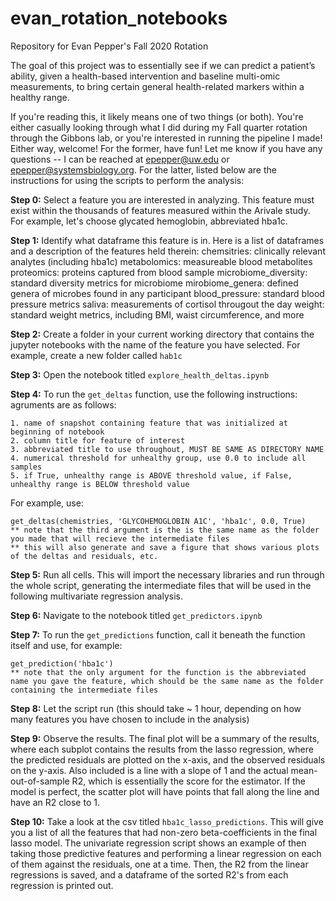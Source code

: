 # evan_rotation_notebooks
Repository for Evan Pepper's Fall 2020 Rotation

The goal of this project was to essentially see if we can predict a patient’s ability, given a health-based intervention and baseline multi-omic measurements, to bring certain general health-related markers within a healthy range.

If you're reading this, it likely means one of two things (or both). You're either casually looking through what I did during my Fall quarter rotation through the Gibbons lab, or you're interested in running the pipeline I made! Either way, welcome! For the former, have fun! Let me know if you have any questions -- I can be reached at epepper@uw.edu or epepper@systemsbiology.org. For the latter, listed below are the instructions for using the scripts to perform the analysis:

**Step 0:** Select a feature you are interested in analyzing. This feature must exist within the thousands of features measured within the Arivale study. For example, let's choose glycated hemoglobin, abbreviated hba1c.

**Step 1:** Identify what dataframe this feature is in. Here is a list of dataframes and a description of the features held therein:
  chemsitries: clinically relevant analytes (including hba1c)
  metabolomics: measureable blood metabolites
  proteomics: proteins captured from blood sample
  microbiome_diversity: standard diversity metrics for microbiome
  mirobiome_genera: defined genera of microbes found in any participant
  blood_pressure: standard blood pressure metrics
  saliva: measurements of cortisol througout the day
  weight: standard weight metrics, including BMI, waist circumference, and more
  
**Step 2:** Create a folder in your current working directory that contains the jupyter notebooks with the name of the feature you have selected. For example, create a new folder called `hab1c`

**Step 3:** Open the notebook titled `explore_health_deltas.ipynb`

**Step 4:** To run the `get_deltas` function, use the following instructions:
  agruments are as follows:
  
    1. name of snapshot containing feature that was initialized at beginning of notebook    
    2. column title for feature of interest
    3. abbreviated title to use throughout, MUST BE SAME AS DIRECTORY NAME
    4. numerical threshold for unhealthy group, use 0.0 to include all samples
    5. if True, unhealthy range is ABOVE threshold value, if False, unhealthy range is BELOW threshold value
  
For example, use: 

    get_deltas(chemistries, 'GLYCOHEMOGLOBIN A1C', 'hba1c', 0.0, True)
    ** note that the third argument is the is the same name as the folder you made that will recieve the intermediate files
    ** this will also generate and save a figure that shows various plots of the deltas and residuals, etc.
    
**Step 5:** Run all cells. This will import the necessary libraries and run through the whole script, generating the intermediate files that will be used in the following multivariate regression analysis.

**Step 6:** Navigate to the notebook titled `get_predictors.ipynb`

**Step 7:** To run the `get_predictions` function, call it beneath the function itself and use, for example: 

    get_prediction('hba1c')
    ** note that the only argument for the function is the abbreviated name you gave the feature, which should be the same name as the folder containing the intermediate files
  
**Step 8:** Let the script run (this should take ~ 1 hour, depending on how many features you have chosen to include in the analysis)

**Step 9:** Observe the results. The final plot will be a summary of the results, where each subplot contains the results from the lasso regression, where the predicted residuals are plotted on the x-axis, and the observed residuals on the y-axis. Also included is a line with a slope of 1 and the actual mean-out-of-sample R2, which is essentially the score for the estimator. If the model is perfect, the scatter plot will have points that fall along the line and have an R2 close to 1.

**Step 10:** Take a look at the csv titled `hba1c_lasso_predictions`. This will give you a list of all the features that had non-zero beta-coefficients in the final lasso model. The univariate regression script shows an example of then taking those predictive features and performing a linear regression on each of them against the residuals, one at a time. Then, the R2 from the linear regressions is saved, and a dataframe of the sorted R2's from each regression is printed out.
